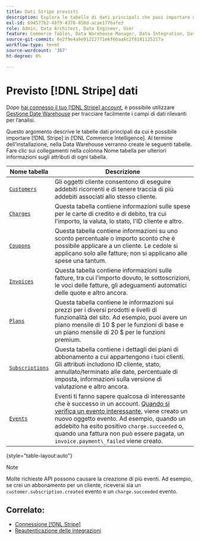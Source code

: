 ```yaml
---
title: Dati Stripe previsti
description: Esplora le tabelle di dati principali che puoi importare da Stripe in Commerce Intelligence.
exl-id: 694577b2-48f9-4376-850d-acae1776afe3
role: Admin, Data Architect, Data Engineer, User
feature: Commerce Tables, Data Warehouse Manager, Data Integration, Data Import/Export
source-git-commit: 6e2f9e4a9e91212771e6f6baa8c2f8101125217a
workflow-type: tm+mt
source-wordcount: '367'
ht-degree: 0%

---
```


# Previsto [!DNL Stripe] dati

Dopo [hai connesso il tuo [!DNL Stripe] account](../integrations/stripe.md), è possibile utilizzare [Gestione Date Warehouse](../../../data-analyst/data-warehouse-mgr/tour-dwm.md) per tracciare facilmente i campi di dati rilevanti per l’analisi.

Questo argomento descrive le tabelle dati principali da cui è possibile importare [!DNL Stripe] in [!DNL Commerce Intelligence]. Al termine dell’installazione, nella Data Warehouse verranno create le seguenti tabelle. Fare clic sui collegamenti nella colonna Nome tabella per ulteriori informazioni sugli attributi di ogni tabella.

| **Nome tabella** | **Descrizione** |
|-----|-----|
| [`Customers`](https://stripe.com/docs/sources/customers) | Gli oggetti cliente consentono di eseguire addebiti ricorrenti e di tenere traccia di più addebiti associati allo stesso cliente. |
| [`Charges`](https://stripe.com/docs/payments/payment-intents/migration/charges) | Questa tabella contiene informazioni sulle spese per le carte di credito e di debito, tra cui l&#39;importo, la valuta, lo stato, l&#39;ID cliente e altro. |
| [`Coupons`](https://stripe.com/docs/api/coupons/object) | Questa tabella contiene informazioni su uno sconto percentuale o importo sconto che è possibile applicare a un cliente. Le cedole si applicano solo alle fatture; non si applicano alle spese una tantum. |
| [`Invoices`](https://stripe.com/docs/billing/migration/invoice-states) | Questa tabella contiene informazioni sulle fatture, tra cui l&#39;importo dovuto, le sottoscrizioni, le voci delle fatture, gli adeguamenti automatici delle quote e altro ancora. |
| [`Plans`](https://stripe.com/docs/api/plans/object) | Questa tabella contiene le informazioni sui prezzi per i diversi prodotti e livelli di funzionalità del sito. Ad esempio, puoi avere un piano mensile di 10 $ per le funzioni di base e un piano mensile di 20 $ per le funzioni premium. |
| [`Subscriptions`](https://stripe.com/docs/api/subscriptions/object) | Questa tabella contiene i dettagli dei piani di abbonamento a cui appartengono i tuoi clienti. Gli attributi includono ID cliente, stato, annullato/terminato alle date, percentuale di imposta, informazioni sulla versione di valutazione e altro ancora. |
| [`Events`](https://stripe.com/docs/development/dashboard/events) | Eventi ti fanno sapere qualcosa di interessante che è successo in un account. [Quando si verifica un evento interessante](https://stripe.com/docs/api/events/types), viene creato un nuovo oggetto evento. Ad esempio, quando un addebito ha esito positivo `charge.succeeded` o, quando una fattura non può essere pagata, un `invoice.payment\_failed` viene creato. |

{style="table-layout:auto"}

>[!NOTE]
>
>Molte richieste API possono causare la creazione di più eventi. Ad esempio, se crei un abbonamento per un cliente, riceverai sia un `customer.subscription.created` evento e un  `charge.succeeded` evento.

## Correlato:

* [Connessione [!DNL Stripe]](../integrations/stripe.md)
* [Reautenticazione delle integrazioni](https://experienceleague.adobe.com/docs/commerce-knowledge-base/kb/how-to/mbi-reauthenticating-integrations.html)
